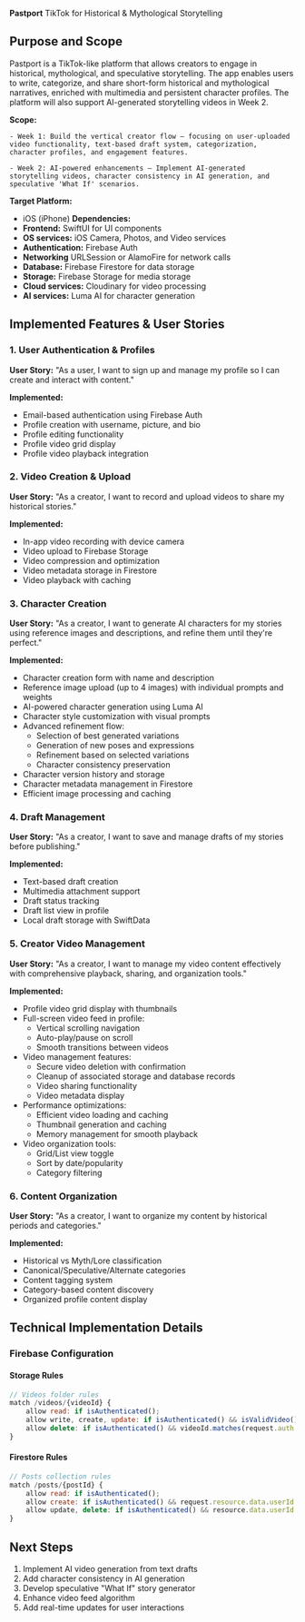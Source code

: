 **Pastport** TikTok for Historical & Mythological Storytelling

## Purpose and Scope
Pastport is a TikTok-like platform that allows creators to engage in historical, mythological, and speculative storytelling. The app enables users to write, categorize, and share short-form historical and mythological narratives, enriched with multimedia and persistent character profiles. The platform will also support AI-generated storytelling videos in Week 2.

**Scope:**

    - Week 1: Build the vertical creator flow – focusing on user-uploaded video functionality, text-based draft system, categorization, character profiles, and engagement features.

    - Week 2: AI-powered enhancements – Implement AI-generated storytelling videos, character consistency in AI generation, and speculative 'What If' scenarios.

**Target Platform:**
- iOS (iPhone)
**Dependencies:**
 - **Frontend:** SwiftUI for UI components
 - **OS services:** iOS Camera, Photos, and Video services
 - **Authentication:** Firebase Auth
 - **Networking** URLSession or AlamoFire for network calls
 - **Database:** Firebase Firestore for data storage
 - **Storage:** Firebase Storage for media storage
 - **Cloud services:** Cloudinary for video processing
 - **AI services:** Luma AI for character generation

## Implemented Features & User Stories

### 1. User Authentication & Profiles
**User Story:** "As a user, I want to sign up and manage my profile so I can create and interact with content."

**Implemented:**
- Email-based authentication using Firebase Auth
- Profile creation with username, picture, and bio
- Profile editing functionality
- Profile video grid display
- Profile video playback integration

### 2. Video Creation & Upload
**User Story:** "As a creator, I want to record and upload videos to share my historical stories."

**Implemented:**
- In-app video recording with device camera
- Video upload to Firebase Storage
- Video compression and optimization
- Video metadata storage in Firestore
- Video playback with caching

### 3. Character Creation
**User Story:** "As a creator, I want to generate AI characters for my stories using reference images and descriptions, and refine them until they're perfect."

**Implemented:**
- Character creation form with name and description
- Reference image upload (up to 4 images) with individual prompts and weights
- AI-powered character generation using Luma AI
- Character style customization with visual prompts
- Advanced refinement flow:
  - Selection of best generated variations
  - Generation of new poses and expressions
  - Refinement based on selected variations
  - Character consistency preservation
- Character version history and storage
- Character metadata management in Firestore
- Efficient image processing and caching

### 4. Draft Management
**User Story:** "As a creator, I want to save and manage drafts of my stories before publishing."

**Implemented:**
- Text-based draft creation
- Multimedia attachment support
- Draft status tracking
- Draft list view in profile
- Local draft storage with SwiftData

### 5. Creator Video Management
**User Story:** "As a creator, I want to manage my video content effectively with comprehensive playback, sharing, and organization tools."

**Implemented:**
- Profile video grid display with thumbnails
- Full-screen video feed in profile:
  - Vertical scrolling navigation
  - Auto-play/pause on scroll
  - Smooth transitions between videos
- Video management features:
  - Secure video deletion with confirmation
  - Cleanup of associated storage and database records
  - Video sharing functionality
  - Video metadata display
- Performance optimizations:
  - Efficient video loading and caching
  - Thumbnail generation and caching
  - Memory management for smooth playback
- Video organization tools:
  - Grid/List view toggle
  - Sort by date/popularity
  - Category filtering

### 6. Content Organization
**User Story:** "As a creator, I want to organize my content by historical periods and categories."

**Implemented:**
- Historical vs Myth/Lore classification
- Canonical/Speculative/Alternate categories
- Content tagging system
- Category-based content discovery
- Organized profile content display

## Technical Implementation Details

### Firebase Configuration

#### Storage Rules
```javascript
// Videos folder rules
match /videos/{videoId} {
    allow read: if isAuthenticated();
    allow write, create, update: if isAuthenticated() && isValidVideo();
    allow delete: if isAuthenticated() && videoId.matches(request.auth.uid + '_.*');
}
```

#### Firestore Rules
```javascript
// Posts collection rules
match /posts/{postId} {
    allow read: if isAuthenticated();
    allow create: if isAuthenticated() && request.resource.data.userId == request.auth.uid;
    allow update, delete: if isAuthenticated() && resource.data.userId == request.auth.uid;
}
```

## Next Steps
1. Implement AI video generation from text drafts
2. Add character consistency in AI generation
3. Develop speculative "What If" story generator
4. Enhance video feed algorithm
5. Add real-time updates for user interactions


